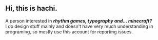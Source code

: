 ## Hi, this is hachi.
A person interested in ***rhythm games, typography and… minecraft?*** <br>
I do design stuff mainly and doesn't have very much understanding in programing, so mostly use this account for reporting issues.
